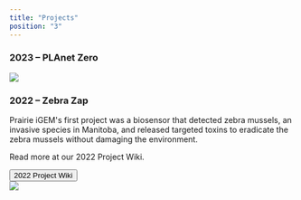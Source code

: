 ```yaml
---
title: "Projects"
position: "3"
---
```


### 2023 – PLAnet Zero

<img src="/assets/iGEM2023_PLANetZero_Logo.png" class="img-fluid"/>

### 2022 – Zebra Zap

Prairie iGEM's first project was a biosensor that detected zebra mussels, an invasive species in Manitoba, and released targeted toxins to eradicate the zebra mussels without damaging the environment.

Read more at our 2022 Project Wiki.

<div class="d-grid gap-2 col-6 mx-auto pb-4">
  <button class="btn btn-primary btn-lg" href="https://2022.igem.wiki/umanitoba/">
    2022 Project Wiki
  </button>
</div>

<img src="/assets/2022-team-photo.jpg" class="img-fluid"/>
